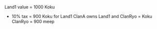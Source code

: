 Land1 value = 1000 Koku
- 10% tax = 900 Koku for Land1
ClanA owns Land1 and ClanRyo = Koku
ClanRyo = 900
meep
